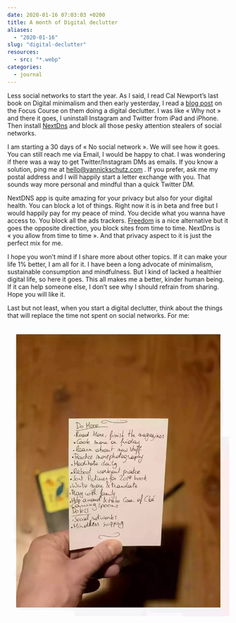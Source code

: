 ```yaml
---
date: 2020-01-16 07:03:03 +0200
title: A month of Digital declutter
aliases:
  - "2020-01-16"
slug: "digital-declutter"
resources:
  - src: "*.webp"
categories:
  - journal
---
```


Less social networks to start the year. As I said, I read Cal Newport’s last book on Digital minimalism and then early yesterday, I read a [blog post](https://thefocuscourse.com/doing-a-digital-declutter/) on the Focus Course on them doing a digital declutter. I was like « Why not » and there it goes, I uninstall Instagram and Twitter from iPad and iPhone. Then install [NextDns](https://nextdns.io) and block all those pesky attention stealers of social networks.

I am starting a 30 days of « No social network ». We will see how it goes. You can still reach me via Email, I would be happy to chat. I was wondering if there was a way to get Twitter/Instagram DMs as emails. If you know a solution, ping me at hello@yannickschutz.com . If you prefer, ask me my postal address and I will happily start a letter exchange with you. That sounds way more personal and mindful than a quick Twitter DM.

NextDNS app is quite amazing for your privacy but also for your digital health. You can block a lot of things. Right now it is in beta and free but I would happily pay for my peace of mind.
You decide what you wanna have access to. You block all the ads trackers. [Freedom](https://freedom.to) is a nice alternative but it goes the opposite direction, you block sites from time to time. NextDns is « you allow from time to time ». And that privacy aspect to it is just the perfect mix for me.

I hope you won’t mind if I share more about other topics. If it can make your life 1% better, I am all for it. I have been a long advocate of minimalism, sustainable consumption and mindfulness. But I kind of lacked a healthier digital life, so here it goes. This all makes me a better, kinder human being. If it can help someone else, I don’t see why I should refrain from sharing. Hope you will like it.

Last but not least, when you start a digital declutter, think about the things that will replace the time not spent on social networks. For me:

![en.webp](en.webp)
